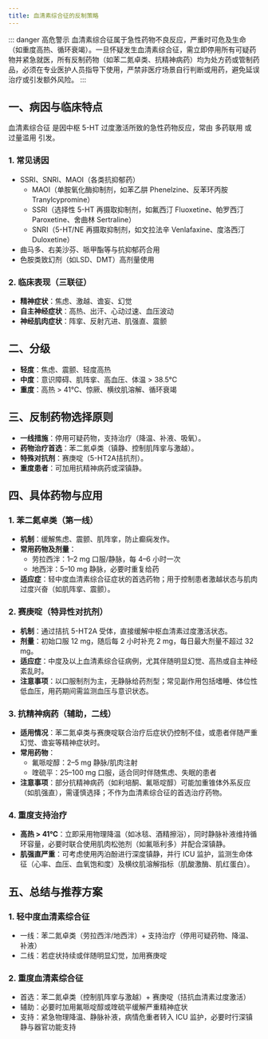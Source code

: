```yaml
---
title: 血清素综合征的反制策略
---
```


::: danger 高危警示
血清素综合征属于急性药物不良反应，严重时可危及生命（如重度高热、循环衰竭）。一旦怀疑发生血清素综合征，需立即停用所有可疑药物并紧急就医，所有反制药物（如苯二氮卓类、抗精神病药）均为处方药或管制药品，必须在专业医护人员指导下使用，严禁非医疗场景自行判断或用药，避免延误治疗或引发额外风险。
:::

## 一、病因与临床特点
血清素综合征 是因中枢 5-HT 过度激活所致的急性药物反应，常由 多药联用 或 过量滥用 引发。

### 1. 常见诱因
- SSRI、SNRI、MAOI（各类抗抑郁药）
  - MAOI（单胺氧化酶抑制剂，如苯乙肼 Phenelzine、反苯环丙胺 Tranylcypromine）
  - SSRI（选择性 5-HT 再摄取抑制剂，如氟西汀 Fluoxetine、帕罗西汀 Paroxetine、舍曲林 Sertraline）
  - SNRI（5-HT/NE 再摄取抑制剂，如文拉法辛 Venlafaxine、度洛西汀 Duloxetine）
- 曲马多、右美沙芬、哌甲酯等与抗抑郁药合用
- 色胺类致幻剂（如LSD、DMT）高剂量使用

### 2. 临床表现（三联征）
- **精神症状**：焦虑、激越、谵妄、幻觉
- **自主神经症状**：高热、出汗、心动过速、血压波动
- **神经肌肉症状**：阵挛、反射亢进、肌强直、震颤


## 二、分级
- **轻度**：焦虑、震颤、轻度高热
- **中度**：意识障碍、肌阵挛、高血压、体温 > 38.5℃
- **重度**：高热 > 41℃、惊厥、横纹肌溶解、循环衰竭


## 三、反制药物选择原则
- **一线措施**：停用可疑药物，支持治疗（降温、补液、吸氧）。
- **药物治疗首选**：苯二氮卓类（镇静、控制肌阵挛与激越）。
- **特殊对抗剂**：赛庚啶（5-HT2A拮抗剂）。
- **重度患者**：可加用抗精神病药或深镇静。


## 四、具体药物与应用
### 1. 苯二氮卓类（第一线）
- **机制**：缓解焦虑、震颤、肌阵挛，防止癫痫发作。
- **常用药物及剂量**：
  - 劳拉西泮：1–2 mg 口服/静脉，每 4–6 小时一次
  - 地西泮：5–10 mg 静脉，必要时重复给药
- **适应症**：轻中度血清素综合征症状的首选药物；用于控制患者激越状态与肌肉过度兴奋（如肌阵挛、震颤）。

### 2. 赛庚啶（特异性对抗剂）
- **机制**：通过拮抗 5-HT2A 受体，直接缓解中枢血清素过度激活状态。
- **剂量**：初始口服 12 mg，随后每 2 小时补充 2 mg，每日最大剂量不超过 32 mg。
- **适应症**：中度及以上血清素综合征病例，尤其伴随明显幻觉、高热或自主神经紊乱时。
- **注意事项**：以口服制剂为主，无静脉给药剂型；常见副作用包括嗜睡、体位性低血压，用药期间需监测血压与意识状态。

### 3. 抗精神病药（辅助，二线）
- **适用情况**：苯二氮卓类与赛庚啶联合治疗后症状仍控制不佳，或患者伴随严重幻觉、谵妄等精神症状时。
- **常用药物**：
  - 氟哌啶醇：2–5 mg 静脉/肌肉注射
  - 喹硫平：25–100 mg 口服，适合同时伴随焦虑、失眠的患者
- **注意事项**：部分抗精神病药（如利培酮、氟哌啶醇）可能加重锥体外系反应（如肌强直），需谨慎选择；不作为血清素综合征的首选治疗药物。

### 4. 重度支持治疗
- **高热 > 41℃**：立即采用物理降温（如冰毯、酒精擦浴），同时静脉补液维持循环容量，必要时联合使用肌肉松弛剂（如氟哌利多）并配合深镇静。
- **肌强直严重**：可考虑使用丙泊酚进行深度镇静，并行 ICU 监护，监测生命体征（心率、血压、血氧饱和度）及横纹肌溶解指标（肌酸激酶、肌红蛋白）。


## 五、总结与推荐方案
### 1. 轻中度血清素综合征
- 一线：苯二氮卓类（劳拉西泮/地西泮）+ 支持治疗（停用可疑药物、降温、补液）
- 二线：若症状持续或伴随明显幻觉，加用赛庚啶

### 2. 重度血清素综合征
- 首选：苯二氮卓类（控制肌阵挛与激越）+ 赛庚啶（拮抗血清素过度激活）
- 辅助：必要时加用氟哌啶醇或喹硫平缓解严重精神症状
- 支持：紧急物理降温、静脉补液，病情危重者转入 ICU 监护，必要时行深镇静与器官功能支持

